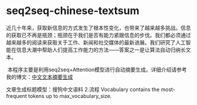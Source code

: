 # seq2seq-chinese-textsum
    
  近几十年来，获取新信息的方式发生了根本性变化，也带来了越来越多挑战。信息的获取已不再是瓶颈；瓶颈在于我们是否有能力紧跟信息的步伐。我们都必须通过越来越多的阅读来获取关于工作、新闻和社交媒体的最新进展。我们研究了人工智能在信息大潮中帮助人们提高工作能力的方法——答案之一是让算法自动归纳长文本。</br>
  
  本程序主要是利用seq2seq+Attention模型进行自动摘要生成。详细介绍请参考我的博文：[中文文本摘要生成](http://www.hackerfun.cn/article/2017/07/19/35/)

 文章生成标题模型：搜狗中文语料
 2.流程
 Vocabulary contains the most-frequent tokens up to max_vocabulary_size.

